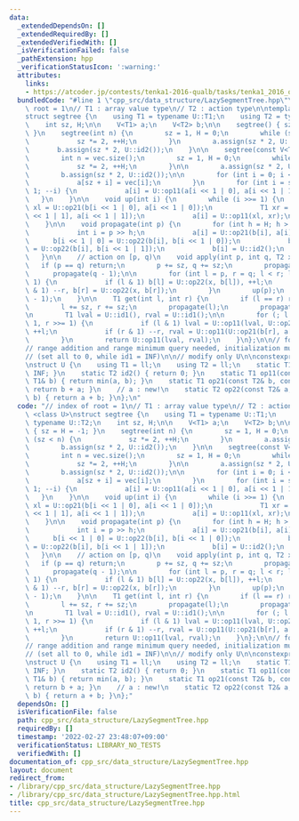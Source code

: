 ```yaml
---
data:
  _extendedDependsOn: []
  _extendedRequiredBy: []
  _extendedVerifiedWith: []
  _isVerificationFailed: false
  _pathExtension: hpp
  _verificationStatusIcon: ':warning:'
  attributes:
    links:
    - https://atcoder.jp/contests/tenka1-2016-qualb/tasks/tenka1_2016_qualB_d
  bundledCode: "#line 1 \"cpp_src/data_structure/LazySegmentTree.hpp\"\n// index of\
    \ root = 1\n// T1 : array value type\n// T2 : action type\n\ntemplate <class U>\n\
    struct segtree {\n    using T1 = typename U::T1;\n    using T2 = typename U::T2;\n\
    \    int sz, H;\n\n    V<T1> a;\n    V<T2> b;\n\n    segtree() { sz = H = -1;\
    \ }\n    segtree(int n) {\n        sz = 1, H = 0;\n        while (sz < n) {\n\
    \            sz *= 2, ++H;\n        }\n        a.assign(sz * 2, U::id1());\n \
    \       b.assign(sz * 2, U::id2());\n    }\n\n    segtree(const V<T1>& vec) {\n\
    \        int n = vec.size();\n        sz = 1, H = 0;\n        while (sz < n) {\n\
    \            sz *= 2, ++H;\n        }\n\n        a.assign(sz * 2, U::id1());\n\
    \        b.assign(sz * 2, U::id2());\n\n        for (int i = 0; i < n; ++i) {\n\
    \            a[sz + i] = vec[i];\n        }\n        for (int i = sz - 1; i >=\
    \ 1; --i) {\n            a[i] = U::op11(a[i << 1 | 0], a[i << 1 | 1]);\n     \
    \   }\n    }\n\n    void up(int i) {\n        while (i >>= 1) {\n            T1\
    \ xl = U::op21(b[i << 1 | 0], a[i << 1 | 0]);\n            T1 xr = U::op21(b[i\
    \ << 1 | 1], a[i << 1 | 1]);\n            a[i] = U::op11(xl, xr);\n        }\n\
    \    }\n\n    void propagate(int p) {\n        for (int h = H; h > 0; --h) {\n\
    \            int i = p >> h;\n            a[i] = U::op21(b[i], a[i]);\n      \
    \      b[i << 1 | 0] = U::op22(b[i], b[i << 1 | 0]);\n            b[i << 1 | 1]\
    \ = U::op22(b[i], b[i << 1 | 1]);\n            b[i] = U::id2();\n        }\n \
    \   }\n\n    // action on [p, q)\n    void apply(int p, int q, T2 x) {\n     \
    \   if (p == q) return;\n        p += sz, q += sz;\n        propagate(p);\n  \
    \      propagate(q - 1);\n\n        for (int l = p, r = q; l < r; l >>= 1, r >>=\
    \ 1) {\n            if (l & 1) b[l] = U::op22(x, b[l]), ++l;\n            if (r\
    \ & 1) --r, b[r] = U::op22(x, b[r]);\n        }\n        up(p);\n        up(q\
    \ - 1);\n    }\n\n    T1 get(int l, int r) {\n        if (l == r) return U::id1();\n\
    \        l += sz, r += sz;\n        propagate(l);\n        propagate(r - 1);\n\
    \n        T1 lval = U::id1(), rval = U::id1();\n\n        for (; l < r; l >>=\
    \ 1, r >>= 1) {\n            if (l & 1) lval = U::op11(lval, U::op21(b[l], a[l])),\
    \ ++l;\n            if (r & 1) --r, rval = U::op11(U::op21(b[r], a[r]), rval);\n\
    \        }\n        return U::op11(lval, rval);\n    }\n};\n\n// for https://atcoder.jp/contests/tenka1-2016-qualb/tasks/tenka1_2016_qualB_d\n\
    // range addition and range minimum query needed, initialization must be cared\n\
    // (set all to 0, while id1 = INF)\n\n// modify only U\n\nconstexpr ll INF = TEN(18);\n\
    \nstruct U {\n    using T1 = ll;\n    using T2 = ll;\n    static T1 id1() { return\
    \ INF; }\n    static T2 id2() { return 0; }\n    static T1 op11(const T1& a, const\
    \ T1& b) { return min(a, b); }\n    static T1 op21(const T2& b, const T1& a) {\
    \ return b + a; }\n    // a : new!\n    static T2 op22(const T2& a, const T2&\
    \ b) { return a + b; }\n};\n"
  code: "// index of root = 1\n// T1 : array value type\n// T2 : action type\n\ntemplate\
    \ <class U>\nstruct segtree {\n    using T1 = typename U::T1;\n    using T2 =\
    \ typename U::T2;\n    int sz, H;\n\n    V<T1> a;\n    V<T2> b;\n\n    segtree()\
    \ { sz = H = -1; }\n    segtree(int n) {\n        sz = 1, H = 0;\n        while\
    \ (sz < n) {\n            sz *= 2, ++H;\n        }\n        a.assign(sz * 2, U::id1());\n\
    \        b.assign(sz * 2, U::id2());\n    }\n\n    segtree(const V<T1>& vec) {\n\
    \        int n = vec.size();\n        sz = 1, H = 0;\n        while (sz < n) {\n\
    \            sz *= 2, ++H;\n        }\n\n        a.assign(sz * 2, U::id1());\n\
    \        b.assign(sz * 2, U::id2());\n\n        for (int i = 0; i < n; ++i) {\n\
    \            a[sz + i] = vec[i];\n        }\n        for (int i = sz - 1; i >=\
    \ 1; --i) {\n            a[i] = U::op11(a[i << 1 | 0], a[i << 1 | 1]);\n     \
    \   }\n    }\n\n    void up(int i) {\n        while (i >>= 1) {\n            T1\
    \ xl = U::op21(b[i << 1 | 0], a[i << 1 | 0]);\n            T1 xr = U::op21(b[i\
    \ << 1 | 1], a[i << 1 | 1]);\n            a[i] = U::op11(xl, xr);\n        }\n\
    \    }\n\n    void propagate(int p) {\n        for (int h = H; h > 0; --h) {\n\
    \            int i = p >> h;\n            a[i] = U::op21(b[i], a[i]);\n      \
    \      b[i << 1 | 0] = U::op22(b[i], b[i << 1 | 0]);\n            b[i << 1 | 1]\
    \ = U::op22(b[i], b[i << 1 | 1]);\n            b[i] = U::id2();\n        }\n \
    \   }\n\n    // action on [p, q)\n    void apply(int p, int q, T2 x) {\n     \
    \   if (p == q) return;\n        p += sz, q += sz;\n        propagate(p);\n  \
    \      propagate(q - 1);\n\n        for (int l = p, r = q; l < r; l >>= 1, r >>=\
    \ 1) {\n            if (l & 1) b[l] = U::op22(x, b[l]), ++l;\n            if (r\
    \ & 1) --r, b[r] = U::op22(x, b[r]);\n        }\n        up(p);\n        up(q\
    \ - 1);\n    }\n\n    T1 get(int l, int r) {\n        if (l == r) return U::id1();\n\
    \        l += sz, r += sz;\n        propagate(l);\n        propagate(r - 1);\n\
    \n        T1 lval = U::id1(), rval = U::id1();\n\n        for (; l < r; l >>=\
    \ 1, r >>= 1) {\n            if (l & 1) lval = U::op11(lval, U::op21(b[l], a[l])),\
    \ ++l;\n            if (r & 1) --r, rval = U::op11(U::op21(b[r], a[r]), rval);\n\
    \        }\n        return U::op11(lval, rval);\n    }\n};\n\n// for https://atcoder.jp/contests/tenka1-2016-qualb/tasks/tenka1_2016_qualB_d\n\
    // range addition and range minimum query needed, initialization must be cared\n\
    // (set all to 0, while id1 = INF)\n\n// modify only U\n\nconstexpr ll INF = TEN(18);\n\
    \nstruct U {\n    using T1 = ll;\n    using T2 = ll;\n    static T1 id1() { return\
    \ INF; }\n    static T2 id2() { return 0; }\n    static T1 op11(const T1& a, const\
    \ T1& b) { return min(a, b); }\n    static T1 op21(const T2& b, const T1& a) {\
    \ return b + a; }\n    // a : new!\n    static T2 op22(const T2& a, const T2&\
    \ b) { return a + b; }\n};"
  dependsOn: []
  isVerificationFile: false
  path: cpp_src/data_structure/LazySegmentTree.hpp
  requiredBy: []
  timestamp: '2022-02-27 23:48:07+09:00'
  verificationStatus: LIBRARY_NO_TESTS
  verifiedWith: []
documentation_of: cpp_src/data_structure/LazySegmentTree.hpp
layout: document
redirect_from:
- /library/cpp_src/data_structure/LazySegmentTree.hpp
- /library/cpp_src/data_structure/LazySegmentTree.hpp.html
title: cpp_src/data_structure/LazySegmentTree.hpp
---
```

